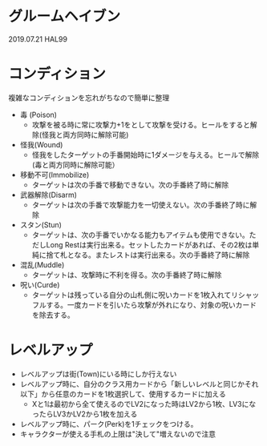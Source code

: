 # グルームヘイブン
2019.07.21 HAL99

# コンディション
複雑なコンディションを忘れがちなので簡単に整理

* 毒 (Poison)
  * 攻撃を被る時に常に攻撃力+1をとして攻撃を受ける。ヒールをすると解除(怪我と両方同時に解除可能)
* 怪我(Wound)
  * 怪我をしたターゲットの手番開始時に1ダメージを与える。ヒールで解除(毒と両方同時に解除可能）
* 移動不可(Immobilize)
  * ターゲットは次の手番で移動できない。次の手番終了時に解除
* 武器解除(Disarm)
  * ターゲットは次の手番で攻撃能力を一切使えない。次の手番終了時に解除
* スタン(Stun)
  * ターゲットは、次の手番でいかなる能力もアイテムも使用できない。ただしLong Restは実行出来る。セットしたカードがあれば、その2枚は単純に捨て札となる。またレストは実行出来る。次の手番終了時に解除
* 混乱(Muddle)
  * ターゲットは、攻撃時に不利を得る。次の手番終了時に解除
* 呪い(Curde)
  * ターゲットは残っている自分の山札側に呪いカードを1枚入れてリシャッフルする。一度カードを引いたら攻撃が外れになり、対象の呪いカードを除去する。

# レベルアップ
* レベルアップは街(Town)にいる時にしか行えない
* レベルアップ時に、自分のクラス用カードから「新しいレベルと同じかそれ以下」から任意のカードを1枚選択して、使用するカードに加える
  * Xと1は最初から全て使えるのでLV2になった時はLV2から1枚、LV3になったらLV3かLV2から1枚を加える
* レベルアップ時に、パーク(Perk)を1チェックをつける。
* キャラクターが使える手札の上限は"決して"増えないので注意

